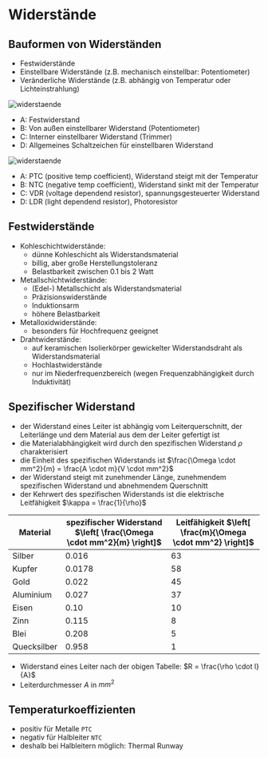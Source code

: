 # Widerstände

## Bauformen von Widerständen

- Festwiderstände
- Einstellbare Widerstände (z.B. mechanisch einstellbar: Potentiometer)
- Veränderliche Widerstände (z.B. abhängig von Temperatur oder Lichteinstrahlung)

![widerstaende](https://www.darc.de/fileadmin/filemounts/referate/ajw/Onlinelehrgang/e04/Bild04-01.gif)

- A: Festwiderstand
- B: Von außen einstellbarer Widerstand (Potentiometer)
- C: Interner einstellbarer Widerstand (Trimmer)
- D: Allgemeines Schaltzeichen für einstellbaren Widerstand

![widerstaende](https://www.darc.de/fileadmin/filemounts/referate/ajw/Onlinelehrgang/e04/Bild04-04.gif)

- A: PTC (positive temp coefficient), Widerstand steigt mit der Temperatur
- B: NTC (negative temp coefficient), Widerstand sinkt mit der Temperatur
- C: VDR (voltage dependend resistor), spannungsgesteuerter Widerstand
- D: LDR (light dependend resistor), Photoresistor

## Festwiderstände

- Kohleschichtwiderstände:
  - dünne Kohleschicht als Widerstandsmaterial
  - billig, aber große Herstellungstoleranz
  - Belastbarkeit zwischen 0.1 bis 2 Watt
- Metallschichtwiderstände:
  - (Edel-) Metallschicht als Widerstandsmaterial
  - Präzisionswiderstände
  - Induktionsarm
  - höhere Belastbarkeit
- Metalloxidwiderstände:
  - besonders für Hochfrequenz geeignet
- Drahtwiderstände:
  - auf keramischen Isolierkörper gewickelter Widerstandsdraht als Widerstandsmaterial
  - Hochlastwiderstände
  - nur im Niederfrequenzbereich (wegen Frequenzabhängigkeit durch Induktivität)

## Spezifischer Widerstand

- der Widerstand eines Leiter ist abhängig vom Leiterquerschnitt, der Leiterlänge und dem Material aus dem der Leiter gefertigt ist
- die Materialabhängigkeit wird durch den spezifischen Widerstand $\rho$ charakterisiert
- die Einheit des spezifischen Widerstands ist $\frac{\Omega \cdot mm^2}{m} = \frac{A \cdot m}{V \cdot mm^2}$
- der Widerstand steigt mit zunehmender Länge, zunehmendem spezifischen Widerstand und abnehmendem Querschnitt
- der Kehrwert des spezifischen Widerstands ist die elektrische Leitfähigkeit $\kappa = \frac{1}{\rho}$

| Material    | spezifischer Widerstand $\left[ \frac{\Omega \cdot mm^2}{m} \right]$ | Leitfähigkeit $\left[ \frac{m}{\Omega \cdot mm^2} \right]$ |
| ----------- | -------------------------------------------------------------------- | ---------------------------------------------------------- |
| Silber      | 0.016                                                                | 63                                                         |
| Kupfer      | 0.0178                                                               | 58                                                         |
| Gold        | 0.022                                                                | 45                                                         |
| Aluminium   | 0.027                                                                | 37                                                         |
| Eisen       | 0.10                                                                 | 10                                                         |
| Zinn        | 0.115                                                                | 8                                                          |
| Blei        | 0.208                                                                | 5                                                          |
| Quecksilber | 0.958                                                                | 1                                                          |

- Widerstand eines Leiter nach der obigen Tabelle: $R = \frac{\rho \cdot l}{A}$
- Leiterdurchmesser $A$ in $mm^2$

## Temperaturkoeffizienten

- positiv für Metalle `PTC`
- negativ für Halbleiter `NTC`
- deshalb bei Halbleitern möglich: Thermal Runway
